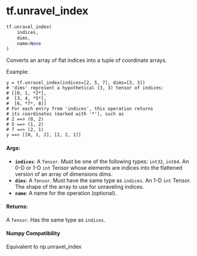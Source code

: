 <div itemscope itemtype="http://developers.google.com/ReferenceObject">
<meta itemprop="name" content="tf.unravel_index" />
<meta itemprop="path" content="Stable" />
</div>

# tf.unravel_index

``` python
tf.unravel_index(
    indices,
    dims,
    name=None
)
```

Converts an array of flat indices into a tuple of coordinate arrays.


Example:

```
y = tf.unravel_index(indices=[2, 5, 7], dims=[3, 3])
# 'dims' represent a hypothetical (3, 3) tensor of indices:
# [[0, 1, *2*],
#  [3, 4, *5*],
#  [6, *7*, 8]]
# For each entry from 'indices', this operation returns
# its coordinates (marked with '*'), such as
# 2 ==> (0, 2)
# 5 ==> (1, 2)
# 7 ==> (2, 1)
y ==> [[0, 1, 2], [2, 2, 1]]
```



#### Args:

* <b>`indices`</b>: A `Tensor`. Must be one of the following types: `int32`, `int64`.
    An 0-D or 1-D `int` Tensor whose elements are indices into the
    flattened version of an array of dimensions dims.
* <b>`dims`</b>: A `Tensor`. Must have the same type as `indices`.
    An 1-D `int` Tensor. The shape of the array to use for unraveling
    indices.
* <b>`name`</b>: A name for the operation (optional).


#### Returns:

A `Tensor`. Has the same type as `indices`.

#### Numpy Compatibility
Equivalent to np.unravel_index

